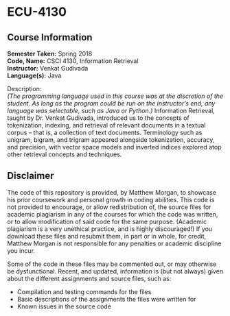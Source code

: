 # ECU-4130

## Course Information
<b>Semester Taken:</b> Spring 2018 <br/>
<b>Code, Name:</b> CSCI 4130, Information Retrieval <br/>
<b>Instructor:</b> Venkat Gudivada <br/>
<b>Language(s):</b> Java <br />

Description: <br/>
_(The programming language used in this course was at the discretion of the student. As long as the program could be run on the instructor’s end, any language was selectable, such as Java or Python.)_ Information Retrieval, taught by Dr. Venkat Gudivada, introduced us to the concepts of tokenization, indexing, and retrieval of relevant documents in a textual corpus – that is, a collection of text documents. Terminology such as unigram, bigram, and trigram appeared alongside tokenization, accuracy, and precision, with vector space models and inverted indices explored atop other retrieval concepts and techniques.<br/>

## Disclaimer
The code of this repository is provided, by Matthew Morgan, to showcase his prior coursework and personal growth in coding abilities. This code is not provided to encourage, or allow redistribution of, the source files for academic plagiarism in any of the courses for which the code was written, or to allow modification of said code for the same purpose. (Academic plagiarism is a very unethical practice, and is highly discouraged!) If you download these files and resubmit them, in part or in whole, for credit, Matthew Morgan is not responsible for any penalties or academic discipline you incur.

Some of the code in these files may be commented out, or may otherwise be dysfunctional. Recent, and updated, information is (but not always) given about the different assignments and source files, such as:
- Compilation and testing commands for the files
- Basic descriptions of the assignments the files were written for
- Known issues in the source code